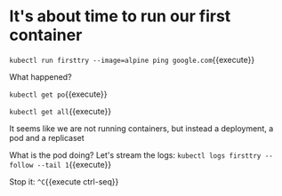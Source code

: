# It's about time to run our first container

 `kubectl run firsttry --image=alpine ping google.com`{{execute}}

What happened?

`kubectl get po`{{execute}}

`kubectl get all`{{execute}}

It seems like we are not running containers, but instead a deployment, a pod and a replicaset

What is the pod doing?
Let's stream the logs:
`kubectl logs firsttry --follow --tail 1`{{execute}}

Stop it:
`^C`{{execute ctrl-seq}}